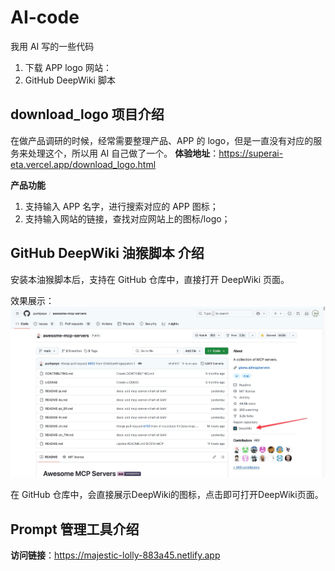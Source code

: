 # AI-code
我用 AI 写的一些代码

1. 下载 APP logo 网站：
2. GitHub DeepWiki 脚本


## download_logo 项目介绍
在做产品调研的时候，经常需要整理产品、APP 的 logo，但是一直没有对应的服务来处理这个，所以用 AI 自己做了一个。
**体验地址**：https://superai-eta.vercel.app/download_logo.html

**产品功能**
1. 支持输入 APP 名字，进行搜索对应的 APP 图标；
2. 支持输入网站的链接，查找对应网站上的图标/logo；

## GitHub DeepWiki 油猴脚本 介绍
安装本油猴脚本后，支持在 GitHub 仓库中，直接打开 DeepWiki 页面。

效果展示：
![](https://raw.githubusercontent.com/askfanxiaojun/img/master/images/2025/04/29/CleanShot%202025-04-29%20at%2016.07.05-2x.jpg)

在 GitHub 仓库中，会直接展示DeepWiki的图标，点击即可打开DeepWiki页面。

## Prompt 管理工具介绍
**访问链接**：https://majestic-lolly-883a45.netlify.app

